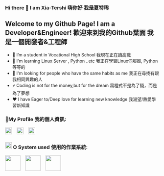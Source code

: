 ### Hi there 👋 I am Xia-Tershi 嗨你好 我是夏特稀
## Welcome to my Github Page! I am a Developer&Engineer! 歡迎來到我的Github葉面 我是一個開發者&工程師

- 🔭 I’m a student in Vocational High School 我現在正在讀高職
- 🌱 I'm learning Linux Server , Python ..etc 我正在學習Linux伺服器, Python 等等的
- 👯 I'm looking for people who have the same habits as me 我正在尋找有跟我相同興趣的人
- ⚡ Coding is not for the money,but for the dream 寫程式不是為了錢，而是為了夢想
- ❤️ I have Eager to/Deep love for learning new knowledge 我渴望/熱愛學習新知識

### 🤝My Profile 我的個人資訊:
<p><a href="https://www.youtube.com/channel/UCPdpFDFOp3sPbZhRkaQVaQA?view_as=subscriber"><img width="22px" src="https://camo.githubusercontent.com/6645c4c313a1f4f0032cd1c5e5fd0033417104a7a282fed4cafdca8ac2a1ab33/68747470733a2f2f63646e2e6a7364656c6976722e6e65742f6e706d2f73696d706c652d69636f6e734076332f69636f6e732f796f75747562652e737667"></img></a>&nbsp;&nbsp;&nbsp;&nbsp;<a href="https://www.facebook.com/shanling.team"><img width="22px" src="https://camo.githubusercontent.com/013ab4b8c0a14af1d626b6106c10a4ca83129f9b89d063db25612dcb88740bc5/68747470733a2f2f63646e2e6a7364656c6976722e6e65742f6e706d2f73696d706c652d69636f6e734076332f69636f6e732f66616365626f6f6b2e737667"></img></a>&nbsp;&nbsp;&nbsp;&nbsp;<a href="mailto://tershi@mail.tershi.ml"><img width="22px" src="https://camo.githubusercontent.com/c9a89a6426081483aa6cd371bdecae44045961437b349ea97097d476978436f4/68747470733a2f2f63646e2e6a7364656c6976722e6e65742f6e706d2f73696d706c652d69636f6e734076332f69636f6e732f676d61696c2e737667"></img></a>

### <img src="https://icon-library.com/images/system-icon-png/system-icon-png-28.jpg" width="22px"/> O System used 使用的作業系統:
<a href="https://zh.wikipedia.org/zh-tw/Arch_Linux"><img src="https://upload.wikimedia.org/wikipedia/commons/thumb/a/a5/Archlinux-icon-crystal-64.svg/768px-Archlinux-icon-crystal-64.svg.png" width="50px"/></a>&nbsp;&nbsp;&nbsp;&nbsp;<a href="https://zh.wikipedia.org/zh-tw/Microsoft_Windows"><img src="https://icons-for-free.com/iconfiles/png/512/desktop+microsoft+os+screen+technology+windows+icon-1320192780138264654.png" width="50px"/></a>&nbsp;&nbsp;&nbsp;&nbsp;<a href="https://zh.wikipedia.org/zh-tw/Kali_Linux"><img src="https://www.freepngimg.com/download/android/68988-kali-android-linux-free-clipart-hq.png" width="50px"/></a>
</p>
<!--
**mmm25002500/mmm25002500** is a ✨ _special_ ✨ repository because its `README.md` (this file) appears on your GitHub profile.

Here are some ideas to get you started:

- 🔭 I’m currently working on ...
- 🌱 I’m currently learning ...
- 👯 I’m looking to collaborate on ...
- 🤔 I’m looking for help with ...
- 💬 Ask me about ...
- 📫 How to reach me: ...
- 😄 Pronouns: ...
- ⚡ Fun fact: ...
-->
